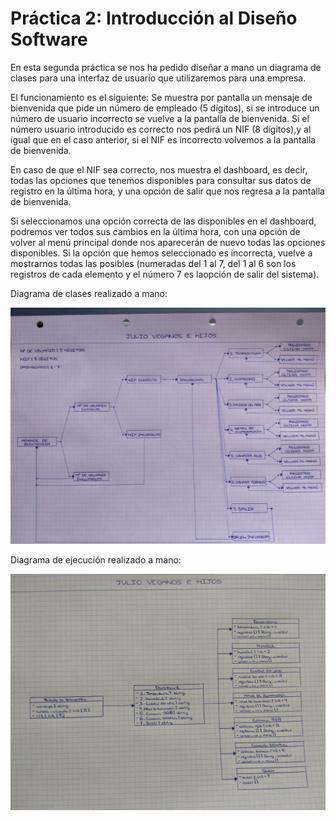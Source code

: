 # Práctica 2: Introducción al Diseño Software

En esta segunda práctica se nos ha pedido diseñar a mano un diagrama de clases para una interfaz de usuario que utilizaremos para una empresa.

El funcionamiento es el siguiente: Se muestra por pantalla un mensaje de bienvenida que pide un número de empleado (5 dígitos), si se introduce un número de usuario incorrecto se vuelve a la pantalla de bienvenida. Si el número usuario introducido es correcto nos pedirá un NIF (8 dígitos),y al igual que en el caso anterior, si el NIF es incorrecto volvemos a la pantalla de bienvenida.

En caso de que el NIF sea correcto, nos muestra el dashboard, es decir, todas las opciones que tenemos disponibles para consultar sus datos de registro en la última hora, y una opción de salir que nos regresa a la pantalla de bienvenida.

Si seleccionamos una opción correcta de las disponibles en el dashboard, podremos ver todos sus cambios en la última hora, con una opción de volver al menú principal donde nos aparecerán de nuevo todas las opciones disponibles. Si la opción que hemos seleccionado es incorrecta, vuelve a mostrarnos todas las posibles (numeradas del 1 al 7, del 1 al 6 son los registros de cada elemento y el número 7 es laopción de salir del sistema).

Diagrama de clases realizado a mano:

<p align="center">
  <img src="https://github.com/aleon2020/DS_2022-2023/blob/main/Pr%C3%A1cticas/Pr%C3%A1ctica%202:%20Introducci%C3%B3n%20al%20Dise%C3%B1o%20Software/media/Diagrama%20de%20Clases%20Pr%C3%A1ctica%202.jpg?raw=true">
</p>

Diagrama de ejecución realizado a mano:

<p align="center">
  <img src="https://github.com/aleon2020/DS_2022-2023/blob/main/Pr%C3%A1cticas/Pr%C3%A1ctica%202:%20Introducci%C3%B3n%20al%20Dise%C3%B1o%20Software/media/Diagrama%20de%20Ejecuci%C3%B3n%20Pr%C3%A1ctica%202.jpg?raw=true">
</p>
